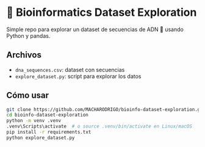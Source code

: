 # 🔬 Bioinformatics Dataset Exploration

Simple repo para explorar un dataset de secuencias de ADN 🧬 usando Python y pandas.

## Archivos

- `dna_sequences.csv`: dataset con secuencias
- `explore_dataset.py`: script para explorar los datos

## Cómo usar

```bash
git clone https://github.com/MACHARODRIGO/bioinfo-dataset-exploration.git
cd bioinfo-dataset-exploration
python -m venv .venv
.venv\Scripts\activate  # o source .venv/bin/activate en Linux/macOS
pip install -r requirements.txt
python explore_dataset.py
